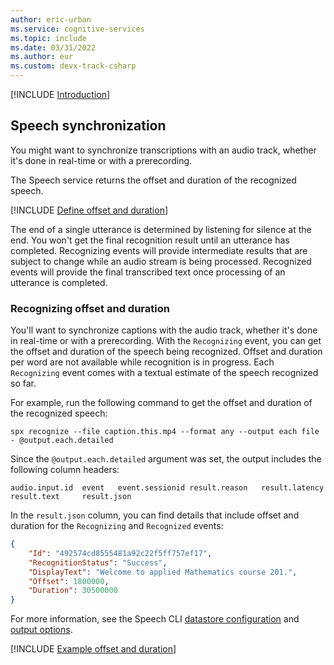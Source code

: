 ```yaml
---
author: eric-urban
ms.service: cognitive-services
ms.topic: include
ms.date: 03/31/2022
ms.author: eur
ms.custom: devx-track-csharp
---
```


[!INCLUDE [Introduction](intro.md)]

## Speech synchronization 

You might want to synchronize transcriptions with an audio track, whether it's done in real-time or with a prerecording. 

The Speech service returns the offset and duration of the recognized speech. 

[!INCLUDE [Define offset and duration](define-offset-duration.md)]

The end of a single utterance is determined by listening for silence at the end. You won't get the final recognition result until an utterance has completed. Recognizing events will provide intermediate results that are subject to change while an audio stream is being processed. Recognized events will provide the final transcribed text once processing of an utterance is completed.

### Recognizing offset and duration

You'll want to synchronize captions with the audio track, whether it's done in real-time or with a prerecording. With the `Recognizing` event, you can get the offset and duration of the speech being recognized. Offset and duration per word are not available while recognition is in progress. Each `Recognizing` event comes with a textual estimate of the speech recognized so far.

For example, run the following command to get the offset and duration of the recognized speech:

```console
spx recognize --file caption.this.mp4 --format any --output each file - @output.each.detailed
```

Since the `@output.each.detailed` argument was set, the output includes the following column headers:

```console
audio.input.id  event   event.sessionid result.reason   result.latency  result.text     result.json
```

In the `result.json` column, you can find details that include offset and duration for the `Recognizing` and `Recognized` events:

```json
{
	"Id": "492574cd8555481a92c22f5ff757ef17",
	"RecognitionStatus": "Success",
	"DisplayText": "Welcome to applied Mathematics course 201.",
	"Offset": 1800000,
	"Duration": 30500000
}
```

For more information, see the Speech CLI [datastore configuration](~/articles/cognitive-services/speech-service/spx-data-store-configuration.md) and [output options](~/articles/cognitive-services/speech-service/spx-data-store-configuration.md). 

[!INCLUDE [Example offset and duration](example-offset-duration.md)]